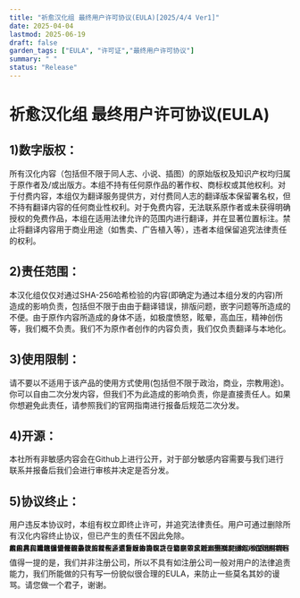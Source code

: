 ```yaml
---
title: "祈愈汉化组 最终用户许可协议(EULA)[2025/4/4 Ver1]"
date: 2025-04-04
lastmod: 2025-06-19
draft: false
garden_tags: ["EULA", "许可证","最终用户许可协议"]
summary: " "
status: "Release"
---
```



<style>
  
  /* 针对小字号特别优化 */
  .small-text {
    font-size: 12px;
    line-height: 0;         /* 字号越小，行高比例应越大 */
    letter-spacing: 0.02em;   /* 微调字符间距 */
  }
</style>



# 祈愈汉化组 最终用户许可协议(EULA)

## 1)数字版权：
所有汉化内容（包括但不限于同人志、小说、插图）的原始版权及知识产权均归属于原作者及/或出版方。本组不持有任何原作品的著作权、商标权或其他权利。对于付费内容，本组仅为翻译服务提供方，对付费同人志的翻译版本保留署名权，但不持有翻译内容的任何商业性权利。对于免费内容，无法联系原作者或未获得明确授权的免费作品，本组在适用法律允许的范围内进行翻译，并在显著位置标注。禁止将翻译内容用于商业用途（如售卖、广告植入等），违者本组保留追究法律责任的权利。
## 2)责任范围：
本汉化组仅仅对通过SHA-256哈希检验的内容(即确定为通过本组分发的内容)所造成的影响负责，包括但不限于由由于翻译错误，排版问题，嵌字问题等所造成的不便。由于原作内容所造成的身体不适，如极度愤怒，眩晕，高血压，精神创伤等，我们概不负责。我们不为原作者创作的内容负责，我们仅负责翻译与本地化。
## 3)使用限制：
请不要以不适用于该产品的使用方式使用(包括但不限于政治，商业，宗教用途)。你可以自由二次分发内容，但我们不为此造成的影响负责，你是直接责任人。如果你想避免此责任，请参照我们的官网指南进行报备后规范二次分发。
## 4)开源：
本社所有非敏感内容会在Github上进行公开，对于部分敏感内容需要与我们进行联系并报备后我们会进行审核并决定是否分发。
## 5)协议终止：
用户违反本协议时，本组有权立即终止许可，并追究法律责任。用户可通过删除所有汉化内容终止协议，但已产生的责任不因此免除。


<span style="font-size: 12px" class="small-text">
本组具有对以上协议的最终解释权。本协议自发布之日起生效，适用于所有使用本汉化组内容的用户。本组保留修改协议的权利，更新后的协议将在官网公示7日后自动生效。如您继续使用内容，视为接受修订条款。对于多语言版本协议，一切以中文版本为准。
本协议适用中华人民共和国法律，任何争议应首先通过友好协商解决；协商不成时，提交至本组所在地有管辖权的人民法院诉讼解决。
</span>

值得一提的是，我们并非注册公司，所以不具有如注册公司一般对用户的法律追责能力，我们所能做的只有写一份貌似很合理的EULA，来防止一些莫名其妙的谩骂。请您做一个君子，谢谢。	